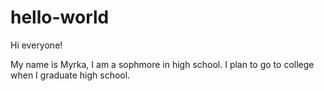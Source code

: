 # hello-world

Hi everyone!

My name is Myrka, I am a sophmore in high school.
I plan to go to college when I graduate high school.
